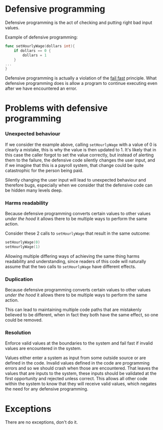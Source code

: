# Defensive programming

Defensive programming is the act of checking and putting right bad input values.

Example of defensive programming:
```go
func setHourlyWage(dollars int){
	if dollars == 0 {
		dollars = 1
	}	
...
}
```

Defensive programming is actually a violation of the [fail
fast](https://www.martinfowler.com/ieeeSoftware/failFast.pdf) principle. What
defensive programming does is allow a program to continue executing even after
we have encountered an error.

# Problems with defensive programming

### Unexpected behaviour

If we consider the example above, calling `setHourlyWage` with a value of 0 is
clearly a mistake, this is why the value is then updated to 1. It's likely that
in this case the caller forgot to set the value correctly, but instead of
alerting them to the failure, the defensive code silently changes the user
input, and if we imagine that this is a payroll system, that change could be
quite catastrophic for the person being paid.

Silently changing the user input will lead to unexpected behaviour and
therefore bugs, especially when we consider that the defensive code can be
hidden many levels deep.

### Harms readability

Because defensive programming converts certain values to other values *under
the hood* it allows there to be multiple ways to perform the same action. 

Consider these 2 calls to `setHourlyWage` that result in the same outcome:
```go
setHourlyWage(0)
setHourlyWage(1)
```

Allowing multiple differing ways of achieving the same thing harms readability
and understanding, since readers of this code will naturally assume that the
two calls to `setHourlyWage` have different effects.

### Duplication

Because defensive programming converts certain values to other values *under
the hood* it allows there to be multiple ways to perform the same action. 

This can lead to maintaining multiple code paths that are mistakenly believed
to be different, when in fact they both have the same effect, so one could be
removed.

### Resolution

Enforce valid values at the boundaries to the system and fail fast if invalid
values are encountered in the system.

Values either enter a system as input from some outside source or are defined
in the code. Invalid values defined in the code are programming errors and so
we should crash when those are encountered. That leaves the values that are
inputs to the system, these inputs should be validated at the first opportunity
and rejected unless correct. This allows all other code within the system to
know that they will receive valid values, which negates the need for any
defensive programming. 


# Exceptions

There are no exceptions, don't do it.
